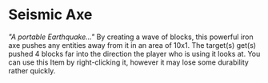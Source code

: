 # Seismic Axe
_"A portable Earthquake..."_ 
By creating a wave of blocks, this powerful iron axe pushes any entities away from it in an area of 10x1. 
The target(s) get(s) pushed 4 blocks far into the direction the player who is using it looks at. 
You can use this Item by right-clicking it, however it may lose some durability rather quickly.